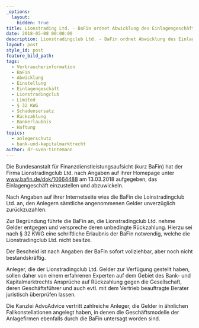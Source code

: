 ```yaml
---
_options:
  layout:
    hidden: true
title: Lionstrading Ltd. - BaFin ordnet Abwicklung des Einlagengeschäfts an
date: 2018-05-08 00:00:00
description: Lionstradingclub Ltd. - BaFin ordnet Abwicklung des Einlagengeschäfts an.
layout: post
style_id: post
feature_bild_path:
tags:
  - Verbraucherinformation
  - BaFin
  - Abwicklung
  - Einstellung
  - Einlagengeschäft
  - Lionstradingclub
  - Limited
  - § 32 KWG
  - Schadensersatz
  - Rückzahlung
  - Bankerlaubnis
  - Haftung
topics:
  - anlegerschutz
  - bank-und-kapitalmarktrecht
author: dr-sven-tintemann
---
```


Die Bundesanstalt für Finanzdienstleistungsaufsicht (kurz BaFin) hat der Firma Lionstradingclub Ltd. nach Angaben auf ihrer Homepage unter www.bafin.de/dok/10664488 am 13.03.2018 aufgegeben, das Einlagengeschäft einzustellen und abzuwickeln.

Nach Angaben auf ihrer Internetseite wies die BaFin die Loinstradingclub Ltd. an, den Anlegern sämtliche angenommenen Gelder unverzüglich zurückzuzahlen.

Zur Begründung führte die BaFin an, die Lionstradingclub Ltd. nehme Gelder entgegen und verspreche deren unbedingte Rückzahlung. Hierzu sei nach § 32 KWG eine schriftliche Erlaubnis der BaFin notwendig, welche die Lionstradingclub Ltd. nicht besitze.

Der Bescheid ist nach Angaben der BaFin sofort vollziehbar, aber noch nicht bestandskräftig.

Anleger, die der Lionstradingclub Ltd. Gelder zur Verfügung gestellt haben, sollen daher von einem erfahrenen Experten auf dem Gebiet des Bank- und Kapitalmarktrechts Ansprüche auf Rückzahlung gegen die Gesellschaft, deren Geschäftsführer und auch evtl. mit dem Vertrieb beauftragte Berater juristisch überprüfen lassen.

Die Kanzlei AdvoAdvice vertritt zahlreiche Anleger, die Gelder in ähnlichen Fallkonstellationen angelegt haben, in denen die Geschäftsmodelle der Anlagefirmen ebenfalls durch die BaFin untersagt worden sind.